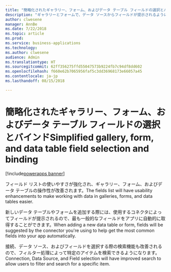 ```yaml
---
title: "簡略化されたギャラリー、フォーム、およびデータ テーブル フィールドの選択とバインド"
description: "ギャラリーとフォームで、データ ソースからフィールドが提示されるようになるほか、検索とフィルター処理も改善されます。"
author: clwesene
manager: AnnBe
ms.date: 7/22/2018
ms.topic: article
ms.prod: 
ms.service: business-applications
ms.technology: 
ms.author: clwesene
audience: Admin
ms.translationtype: HT
ms.sourcegitcommit: 62ff356275ffd55047573b9224fb7c94df8dd602
ms.openlocfilehash: f660e62b7065956faf5c3dd36968173e66057a45
ms.contentlocale: ja-jp
ms.lasthandoff: 08/15/2018

---
```

# <a name="simplified-gallery-form-and-data-table-field-selection-and-binding"></a><span data-ttu-id="9e908-103">簡略化されたギャラリー、フォーム、およびデータ テーブル フィールドの選択とバインド</span><span class="sxs-lookup"><span data-stu-id="9e908-103">Simplified gallery, form, and data table field selection and binding</span></span>

[!include[powerapps banner](../includes/powerapps.md)]




<span data-ttu-id="9e908-104">フィールド リストの使いやすさが強化され、ギャラリー、フォーム、およびデータ テーブルの操作性が改善されます。</span><span class="sxs-lookup"><span data-stu-id="9e908-104">The fields list will have usability enhancements to make working with data in galleries, forms, and data tables easier.</span></span> 

<span data-ttu-id="9e908-105">新しいデータ テーブルやフォームを追加する際には、使用するコネクタによってフィールドが提示されるので、最も一般的なフィールドをアプリに自動的に取得することができます。</span><span class="sxs-lookup"><span data-stu-id="9e908-105">When adding a new data table or form, fields will be suggested by the connector you're using to help get the most common fields into your app automatically.</span></span>

<span data-ttu-id="9e908-106">接続、データ ソース、およびフィールドを選択する際の検索機能も改善されるので、フィルター処理によって特定のアイテムを検索できるようになります。</span><span class="sxs-lookup"><span data-stu-id="9e908-106">Connection, Data Source, and Field selection will have improved search to allow users to filter and search for a specific item.</span></span>

